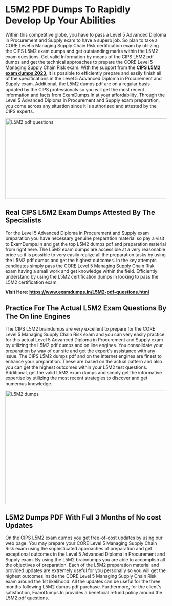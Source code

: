<h1><strong>L5M2 PDF Dumps To Rapidly Develop Up Your Abilities</strong></h1>
<p>Within this competitive globe, you have to pass a Level 5 Advanced Diploma in Procurement and Supply exam to have a superb job. So plan to take a CORE Level 5 Managing Supply Chain Risk certification exam by utilizing the CIPS L5M2 exam dumps and get outstanding marks within the L5M2 exam questions. Get valid Information by means of the CIPS L5M2 pdf dumps and get the technical approaches to prepare the CORE Level 5 Managing Supply Chain Risk exam. With the support from the <strong><a href="https://www.examdumps.in/L5M2-pdf-questions.html">CIPS L5M2 exam dumps 2023</a></strong>, it is possible to efficiently prepare and easily finish all of the specifications in the Level 5 Advanced Diploma in Procurement and Supply exam. Additional, the L5M2 dumps pdf are on a regular basis updated by the CIPS professionals so you will get the most recent information and facts from ExamDumps.In at your affordability. Through the Level 5 Advanced Diploma in Procurement and Supply exam preparation, you come across any situation since it is authorized and attested by the CIPS experts.</p>
<p><img src="https://i.ibb.co/zxJwW90/Copy-of-Online-Classes-Twitter-header-post-Made-with-Poster-My-Wall-1.png" alt="L5M2 pdf questions" width="750" height="250" /></p>
<h2><strong>Real CIPS L5M2 Exam Dumps Attested By The Specialists</strong></h2>
<p>For the Level 5 Advanced Diploma in Procurement and Supply exam preparation you have necessary genuine preparation material so pay a visit to ExamDumps.In and get the top L5M2 dumps pdf and preparation material from right here. The L5M2 exam dumps are accessible at a very reasonable price so it is possible to very easily realize all the preparation tasks by using the L5M2 pdf dumps and get the highest outcomes. In the key attempts candidates simply pass the CORE Level 5 Managing Supply Chain Risk exam having a small work and get knowledge within the field. Efficiently understand by using the L5M2 certification dumps in looking to pass the L5M2 certification exam.</p>
<p><strong>Visit Here:&nbsp;<a href="https://www.examdumps.in/L5M2-pdf-questions.html">https://www.examdumps.in/L5M2-pdf-questions.html</a></strong></p>
<h2><strong>Practice For The Actual L5M2 Exam Questions By The On line Engines</strong></h2>
<p>The CIPS L5M2 braindumps are very excellent to prepare for the CORE Level 5 Managing Supply Chain Risk exam and you can very easily practice for this actual Level 5 Advanced Diploma in Procurement and Supply exam by utilizing the L5M2 pdf dumps and on line engines. You consolidate your preparation by way of our site and get the expert's assistance with any issue. The CIPS L5M2 dumps pdf and on the internet engines are finest to enhance your preparation. These are based on the actual pattern and also you can get the highest outcomes within your L5M2 test questions. Additional, get the valid L5M2 exam dumps and simply get the informative expertise by utilizing the most recent strategies to discover and get numerous knowledge.</p>
<p><a href="https://www.examdumps.in/L5M2-pdf-questions.html"><img src="https://i.ibb.co/QkNtdwY/Copy-of-Zoom-Online-Classes-Facebook-Share-Po-Made-with-Poster-My-Wall-1.jpg" alt="L5M2 dumps" width="670" height="352" /></a></p>
<h2><strong>L5M2 Dumps PDF With Full 3 Months of No cost Updates</strong></h2>
<p>On the CIPS L5M2 exam dumps you get free-of-cost updates by using our web page. You may prepare your CORE Level 5 Managing Supply Chain Risk exam using the sophisticated approaches of preparation and get exceptional outcomes in the Level 5 Advanced Diploma in Procurement and Supply exam. By using the L5M2 braindumps you are able to accomplish all the objectives of preparation. Each of the L5M2 preparation material and provided updates are extremely useful for you personally so you will get the highest outcomes inside the CORE Level 5 Managing Supply Chain Risk exam around the 1st likelihood. All the updates can be useful for the three months following L5M2 dumps pdf purchase. Furthermore, for the client's satisfaction, ExamDumps.In provides a beneficial refund policy around the L5M2 pdf questions.</p>
